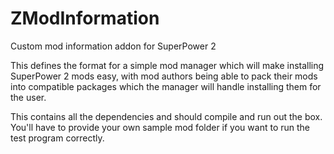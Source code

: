 # ZModInformation
Custom mod information addon for SuperPower 2

This defines the format for a simple mod manager which will make installing SuperPower 2 mods easy, with mod authors 
being able to pack their mods into compatible packages which the manager will handle installing them for the user.

This contains all the dependencies and should compile and run out the box. You'll have to provide your own sample mod folder if you want
to run the test program correctly.
